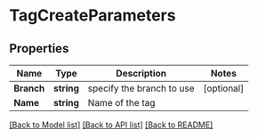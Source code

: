 # TagCreateParameters

## Properties

Name | Type | Description | Notes
------------ | ------------- | ------------- | -------------
**Branch** | **string** | specify the branch to use | [optional] 
**Name** | **string** | Name of the tag | 

[[Back to Model list]](../README.md#documentation-for-models) [[Back to API list]](../README.md#documentation-for-api-endpoints) [[Back to README]](../README.md)



